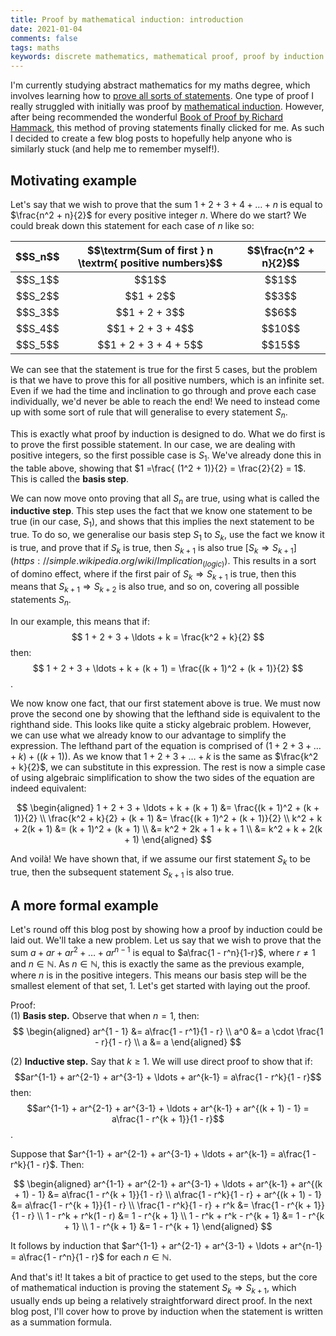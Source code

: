```yaml
---
title: Proof by mathematical induction: introduction 
date: 2021-01-04  
comments: false  
tags: maths
keywords: discrete mathematics, mathematical proof, proof by induction
---
```


I'm currently studying abstract mathematics for my maths degree, which involves learning how to [prove all sorts of statements](https://en.wikipedia.org/wiki/Mathematical_proof). One type of proof I really struggled with  initially was proof by [mathematical induction](https://en.wikipedia.org/wiki/Mathematical_induction). However, after being recommended the wonderful [Book of Proof by Richard Hammack](https://www.people.vcu.edu/~rhammack/BookOfProof/), this method of proving statements finally clicked for me. As such I decided to create a few blog posts to hopefully help anyone who is similarly stuck (and help me to remember myself!).

## Motivating example

Let's say that we wish to prove that the sum $1 + 2 + 3 + 4 + \ldots + n$ is equal to $\frac{n^2 + n}{2}$ for every positive integer $n$. Where do we start? We could break down this statement for each case of $n$ like so:

<div>
<table class="table table-bordered">
  <thead>
    <tr style="text-align: right;">
      <th style="text-align:center"><b>$$S_n$$</b></th>
      <th style="text-align:center"><b>$$\textrm{Sum of first } n \textrm{ positive numbers}$$ </b></th> 
      <th style="text-align:center"><b>$$\frac{n^2 + n}{2}$$</b></th> 
    </tr>
  </thead>
  <tbody>
    <tr>
      <td style="text-align:center">$$S_1$$</td>
      <td style="text-align:center">$$1$$</td>
      <td style="text-align:center">$$1$$</td>
    </tr>
    <tr>
      <td style="text-align:center">$$S_2$$</td>
      <td style="text-align:center">$$1 + 2$$</td>
      <td style="text-align:center">$$3$$</td>
    </tr>
    <tr>
      <td style="text-align:center">$$S_3$$</td>
      <td style="text-align:center">$$1 + 2 + 3$$</td>
      <td style="text-align:center">$$6$$</td>
    </tr>
    <tr>
      <td style="text-align:center">$$S_4$$</td>
      <td style="text-align:center">$$1 + 2 + 3 + 4$$</td>
      <td style="text-align:center">$$10$$</td>
    </tr>
    <tr>
      <td style="text-align:center">$$S_5$$</td>
      <td style="text-align:center">$$1 + 2 + 3 + 4 + 5$$</td>
      <td style="text-align:center">$$15$$</td>
    </tr>
  </tbody>
</table>
</div>

We can see that the statement is true for the first 5 cases, but the problem is that we have to prove this for all positive numbers, which is an infinite set. Even if we had the time and inclination to go through and prove each case individually, we'd never be able to reach the end! We need to instead come up with some sort of rule that will generalise to every statement $S_n$. 

This is exactly what proof by induction is designed to do. What we do first is to prove the first possible statement. In our case, we are dealing with positive integers, so the first possible case is $S_1$. We've already done this in the table above, showing that $1 =\frac{ (1^2 + 1)}{2} = \frac{2}{2} = 1$. This is called the **basis step**. 

We can now move onto proving that all $S_n$ are true, using what is called the **inductive step**. This step uses the fact that we know one statement to be true (in our case, $S_1$), and shows that this implies the next statement to be true. To do so, we generalise our basis step $S_1$ to $S_k$, use the fact we know it is true, and prove that if $S_k$ is true, then $S_{k + 1}$ is also true $[S_k \Rightarrow S_{k + 1}](https://simple.wikipedia.org/wiki/Implication_(logic))$. This results in a sort of domino effect, where if the first pair of $S_k \Rightarrow S_{k + 1}$ is true, then this means that $S_{k + 1} \Rightarrow S_{k + 2}$ is also true, and so on, covering all possible statements $S_n$. 

In our example, this means that if:
$$
1 + 2 + 3 + \ldots + k = \frac{k^2 + k}{2}
$$
then: 
$$
1 + 2 + 3 + \ldots + k + (k + 1) = \frac{(k + 1)^2 + (k + 1)}{2}
$$. 

We now know one fact, that our first statement above is true. We must now prove the second one by showing that the lefthand side is equivalent to the righthand side. This looks like quite a sticky algebraic problem. However, we can use what we already know to our advantage to simplify the expression. The lefthand part of the equation is comprised of $(1 + 2 + 3 + \ldots + k) + ((k + 1))$. As we know that $1 + 2 + 3 + \ldots + k$ is the same as $\frac{k^2 + k}{2}$, we can substitute in this expression. The rest is now a simple case of using algebraic simplification to show the two sides of the equation are indeed equivalent:

$$
\begin{aligned}
1 + 2 + 3 + \ldots + k + (k + 1) &= \frac{(k + 1)^2 + (k + 1)}{2} \\
\frac{k^2 + k}{2} + (k + 1) &= \frac{(k + 1)^2 + (k + 1)}{2} \\
k^2 + k + 2(k + 1) &= (k + 1)^2 + (k + 1) \\
&= k^2 + 2k + 1 + k + 1 \\
&= k^2 + k + 2(k + 1)
\end{aligned}
$$

And voilà! We have shown that, if we assume our first statement $S_k$ to be true, then the subsequent statement $S_{k + 1}$ is also true.

## A more formal example

Let's round off this blog post by showing how a proof by induction could be laid out. We'll take a new problem. Let us say that we wish to prove that the sum $a + ar + ar^2 + \ldots + ar^{n - 1}$ is equal to $a\frac{1 - r^n}{1-r}$, where $r \neq 1$ and $n \in \mathbb{N}$. As $n \in \mathbb{N}$, this is exactly the same as the previous example, where $n$ is in the positive integers. This means our basis step will be the smallest element of that set, 1. Let's get started with laying out the proof.

Proof:  
(1) **Basis step.** Observe that when $n = 1$, then:
$$
\begin{aligned}
ar^{1 - 1} &= a\frac{1 - r^1}{1 - r} \\
a^0 &= a \cdot \frac{1 - r}{1 - r} \\
a &= a
\end{aligned}
$$

(2) **Inductive step.** Say that $k \geq 1$. We will use direct proof to show that if:
$$ar^{1-1} + ar^{2-1} + ar^{3-1} + \ldots + ar^{k-1} = a\frac{1 - r^k}{1 - r}$$
then:
$$ar^{1-1} + ar^{2-1} + ar^{3-1} + \ldots + ar^{k-1} + ar^{(k + 1) - 1} = a\frac{1 - r^{k + 1}}{1 - r}$$.

Suppose that $ar^{1-1} + ar^{2-1} + ar^{3-1} + \ldots + ar^{k-1} = a\frac{1 - r^k}{1 - r}$. Then:

$$
\begin{aligned}
ar^{1-1} + ar^{2-1} + ar^{3-1} + \ldots + ar^{k-1} + ar^{(k + 1) - 1}  &= a\frac{1 - r^{k + 1}}{1 - r} \\
a\frac{1 - r^k}{1 - r} + ar^{(k + 1) - 1} &= a\frac{1 - r^{k + 1}}{1 - r} \\
\frac{1 - r^k}{1 - r} + r^k &= \frac{1 - r^{k + 1}}{1 - r} \\
1 - r^k + r^k(1 - r) &= 1 - r^{k + 1} \\
1 - r^k + r^k - r^{k + 1} &= 1 - r^{k + 1} \\
1 - r^{k + 1} &= 1 - r^{k + 1}
\end{aligned}
$$

It follows by induction that $ar^{1-1} + ar^{2-1} + ar^{3-1} + \ldots + ar^{n-1} = a\frac{1 - r^n}{1 - r}$ for each $n \in \mathbb{N}$. 

And that's it! It takes a bit of practice to get used to the steps, but the core of mathematical induction is proving the statement $S_k \Rightarrow S_{k+1}$, which usually ends up being a relatively straightforward direct proof. In the next blog post, I'll cover how to prove by induction when the statement is written as a summation formula.